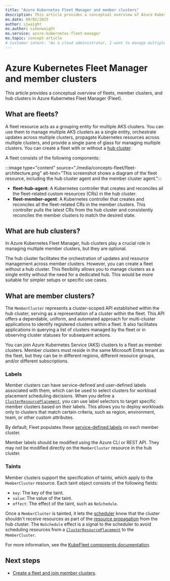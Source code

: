 ```yaml
---
title: "Azure Kubernetes Fleet Manager and member clusters"
description: This article provides a conceptual overview of Azure Kubernetes Fleet Manager and member clusters.
ms.date: 09/02/2025
author: sjwaight
ms.author: simonwaight
ms.service: azure-kubernetes-fleet-manager
ms.topic: concept-article
# Customer intent: "As a cloud administrator, I want to manage multiple AKS clusters as a single entity using a fleet resource, so that I can orchestrate updates and maintain consistency across clusters."
---
```


# Azure Kubernetes Fleet Manager and member clusters

This article provides a conceptual overview of fleets, member clusters, and hub clusters in Azure Kubernetes Fleet Manager (Fleet).

## What are fleets?

A fleet resource acts as a grouping entity for multiple AKS clusters. You can use them to manage multiple AKS clusters as a single entity, orchestrate updates across multiple clusters, propagate Kubernetes resources across multiple clusters, and provide a single pane of glass for managing multiple clusters. You can create a fleet with or without a [hub cluster](concepts-choosing-fleet.md).

A fleet consists of the following components:

:::image type="content" source="./media/concepts-fleet/fleet-architecture.png" alt-text="This screenshot shows a diagram of the fleet resource, including the hub cluster agent and the member cluster agent.":::

* **fleet-hub-agent**: A Kubernetes controller that creates and reconciles all the fleet-related custom resources (CRs) in the hub cluster.
* **fleet-member-agent**: A Kubernetes controller that creates and reconciles all the fleet-related CRs in the member clusters. This controller pulls the latest CRs from the hub cluster and consistently reconciles the member clusters to match the desired state.

## What are hub clusters?

In Azure Kubernetes Fleet Manager, hub clusters play a crucial role in managing multiple member clusters, but they are optional.

The hub cluster facilitates the orchestration of updates and resource management across member clusters. However, you can create a fleet without a hub cluster. This flexibility allows you to manage clusters as a single entity without the need for a dedicated hub. This would be more suitable for simpler setups or specific use cases.

## What are member clusters?

The `MemberCluster` represents a cluster-scoped API established within the hub cluster, serving as a representation of a cluster within the fleet. This API offers a dependable, uniform, and automated approach for multi-cluster applications to identify registered clusters within a fleet. It also facilitates applications in querying a list of clusters managed by the fleet or in observing cluster statuses for subsequent actions.

You can join Azure Kubernetes Service (AKS) clusters to a fleet as member clusters. Member clusters must reside in the same Microsoft Entra tenant as the fleet, but they can be in different regions, different resource groups, and/or different subscriptions.

### Labels

Member clusters can have service-defined and user-defined labels associated with them, which can be used to select clusters for workload placement scheduling decisions. When you define a [`ClusterResourcePlacement`](./concepts-resource-propagation.md#introduce-clusterresourceplacement-api), you can use label selectors to target specific member clusters based on their labels. This allows you to deploy workloads only to clusters that match certain criteria, such as region, environment, team, or other custom attributes.

By default, Fleet populates these [service-defined labels](./concepts-resource-propagation.md#labels) on each member cluster.

Member labels should be modified using the Azure CLI or REST API. They may not be modified directly on the `MemberCluster` resource in the hub cluster.

### Taints

Member clusters support the specification of taints, which apply to the `MemberCluster` resource. Each taint object consists of the following fields:

* `key`: The key of the taint.
* `value`: The value of the taint.
* `effect`: The effect of the taint, such as `NoSchedule`.

Once a `MemberCluster` is tainted, it lets the [scheduler](./concepts-scheduler-scheduling-framework.md) know that the cluster shouldn't receive resources as part of the [resource propagation](./concepts-resource-propagation.md) from the hub cluster. The `NoSchedule` effect is a signal to the scheduler to avoid scheduling resources from a [`ClusterResourcePlacement`](./concepts-resource-propagation.md#introduce-clusterresourceplacement-api) to the `MemberCluster`.

For more information, see the [KubeFleet components documentation](https://kubefleet.dev/docs/concepts/components/).

## Next steps

* [Create a fleet and join member clusters](./quickstart-create-fleet-and-members.md).
